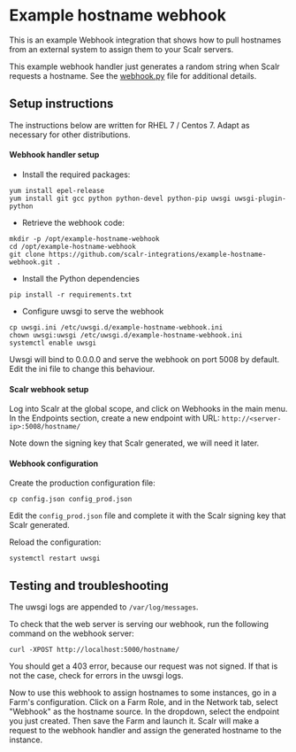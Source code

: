 # Example hostname webhook

This is an example Webhook integration that shows how to pull hostnames from an external
system to assign them to your Scalr servers.

This example webhook handler just generates a random string when Scalr requests a hostname. See the
[webhook.py](webhook.py) file for additional details.

## Setup instructions

The instructions below are written for RHEL 7 / Centos 7. Adapt as necessary for other distributions.

#### Webhook handler setup

- Install the required packages:
```
yum install epel-release
yum install git gcc python python-devel python-pip uwsgi uwsgi-plugin-python
```
- Retrieve the webhook code:
```
mkdir -p /opt/example-hostname-webhook
cd /opt/example-hostname-webhook
git clone https://github.com/scalr-integrations/example-hostname-webhook.git .
```
- Install the Python dependencies
```
pip install -r requirements.txt
```
- Configure uwsgi to serve the webhook
```
cp uwsgi.ini /etc/uwsgi.d/example-hostname-webhook.ini
chown uwsgi:uwsgi /etc/uwsgi.d/example-hostname-webhook.ini
systemctl enable uwsgi
```
Uwsgi will  bind to 0.0.0.0 and serve the webhook on port 5008 by default. Edit the ini file to change
this behaviour.

#### Scalr webhook setup

Log into Scalr at the global scope, and click on Webhooks in the main menu.
In the Endpoints section, create a new endpoint with URL: `http://<server-ip>:5008/hostname/`

Note down the signing key that Scalr generated, we will need it later.

#### Webhook configuration

Create the production configuration file:
```
cp config.json config_prod.json
```

Edit the `config_prod.json` file and complete it with the Scalr signing key that Scalr generated.

Reload the configuration:
```
systemctl restart uwsgi
```

## Testing and troubleshooting

The uwsgi logs are appended to `/var/log/messages`.

To check that the web server is serving our webhook, run the following command on the webhook server:
```
curl -XPOST http://localhost:5000/hostname/
```

You should get a 403 error, because our request was not signed. If that is not the case, check for errors in the uwsgi logs.

Now to use this webhook to assign hostnames to some instances, go in a Farm's configuration. Click
on a Farm Role, and in the Network tab, select "Webhook" as the hostname source. In the dropdown,
select the endpoint you just created. Then save the Farm and launch it. Scalr will make a request
to the webhook handler and assign the generated hostname to the instance.

